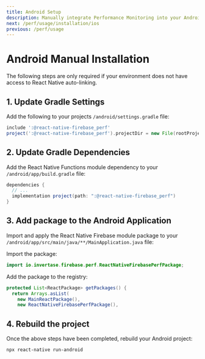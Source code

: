 ```yaml
---
title: Android Setup
description: Manually integrate Performance Monitoring into your Android application.
next: /perf/usage/installation/ios
previous: /perf/usage
---
```


# Android Manual Installation

The following steps are only required if your environment does not have access to React Native
auto-linking.

## 1. Update Gradle Settings

Add the following to your projects `/android/settings.gradle` file:

```groovy
include ':@react-native-firebase_perf'
project(':@react-native-firebase_perf').projectDir = new File(rootProject.projectDir, './../node_modules/@react-native-firebase/perf/android')
```

## 2. Update Gradle Dependencies

Add the React Native Functions module dependency to your `/android/app/build.gradle` file:

```groovy
dependencies {
  // ...
  implementation project(path: ":@react-native-firebase_perf")
}
```

## 3. Add package to the Android Application

Import and apply the React Native Firebase module package to your `/android/app/src/main/java/**/MainApplication.java` file:

Import the package:

```java
import io.invertase.firebase.perf.ReactNativeFirebasePerfPackage;
```

Add the package to the registry:

```java
protected List<ReactPackage> getPackages() {
  return Arrays.asList(
    new MainReactPackage(),
    new ReactNativeFirebasePerfPackage(),
```

## 4. Rebuild the project

Once the above steps have been completed, rebuild your Android project:

```bash
npx react-native run-android
```
